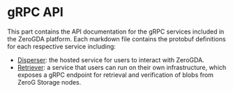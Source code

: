 # gRPC API

This part contains the API documentation for the gRPC services included in the ZeroGDA platform. Each markdown file contains the protobuf definitions for each respective service including:

* [Disperser](disperser.md): the hosted service for users to interact with ZeroGDA.
* [Retriever](retriever.md): a service that users can run on their own infrastructure, which exposes a gRPC endpoint for retrieval and verification of blobs from ZeroG Storage nodes.
